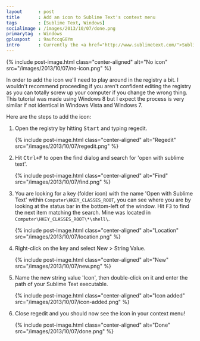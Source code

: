 ```yaml
---
layout      : post
title       : Add an icon to Sublime Text's context menu
tags        : [Sublime Text, Windows]
socialimage : /images/2013/10/07/done.png
primarytag  : Windows
gpluspost   : 9aufccqG8Ym
intro       : Currently the <a href="http://www.sublimetext.com/">Sublime Text</a> installer doesn't add an icon to the 'Open with Sublime Text' context menu that appears when right-clicking a file. I've only recently switched over to Sublime from <a href="http://notepad-plus-plus.org/">Notepad++</a> which does have the icon and it's just a nice thing to have because it allows you to spot it in the menu faster.
---
```


{% include post-image.html class="center-aligned" alt="No icon" src="/images/2013/10/07/no-icon.png" %}

In order to add the icon we'll need to play around in the registry a bit. I wouldn't recommend proceeding if you aren't confident editing the registry as you can totally screw up your computer if you change the wrong thing. This tutorial was made using Windows 8 but I expect the process is very similar if not identical in Windows Vista and Windows 7.

Here are the steps to add the icon:

1. Open the registry by hitting <kbd><kbd>Start</kbd></kbd> and typing regedit.

    {% include post-image.html class="center-aligned" alt="Regedit" src="/images/2013/10/07/regedit.png" %}

2. Hit <kbd><kbd>Ctrl</kbd>+<kbd>F</kbd></kbd> to open the find dialog and search for 'open with sublime text'.

    {% include post-image.html class="center-aligned" alt="Find" src="/images/2013/10/07/find.png" %}

3. You are looking for a key (folder icon) with the name 'Open with Sublime Text' within `Computer\HKEY_CLASSES_ROOT`, you can see where you are by looking at the status bar in the bottom-left of the window. Hit <kbd><kbd>F3</kbd></kbd> to find the next item matching the search. Mine was located in `Computer\HKEY_CLASSES_ROOT\*\shell\`.

    {% include post-image.html class="center-aligned" alt="Location" src="/images/2013/10/07/location.png" %}

4. Right-click on the key and select New > String Value.

    {% include post-image.html class="center-aligned" alt="New" src="/images/2013/10/07/new.png" %}

5. Name the new string value 'Icon', then double-click on it and enter the path of your Sublime Text executable.

    {% include post-image.html class="center-aligned" alt="Icon added" src="/images/2013/10/07/icon-added.png" %}

6. Close regedit and you should now see the icon in your context menu!

    {% include post-image.html class="center-aligned" alt="Done" src="/images/2013/10/07/done.png" %}
